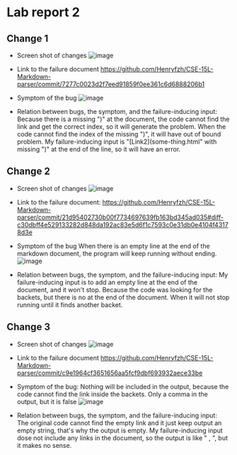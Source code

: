 # Lab report 2

## Change 1
- Screen shot of changes
![image](https://user-images.githubusercontent.com/59184714/164493416-a0d0d688-022a-4241-b90c-9e960c63e463.png)


- Link to the failure document
https://github.com/Henryfzh/CSE-15L-Markdown-parser/commit/7277c0023d2f7eed91859f0ee361c6d6888206b1

- Symptom of the bug
![image](https://user-images.githubusercontent.com/59184714/164497409-11f6edae-c9df-4089-b440-dfd18cc6b841.png)

- Relation between bugs, the symptom, and the failure-inducing input:
Because there is a missing ")" at the document, the code cannot find the link and get the correct index, so it will generate the problem. When the code cannot find the index of the missing ")", it will have out of bound problem. My failure-inducing input is "[Link2](some-thing.html" with missing ")" at the end of the line, so it will have an error.

## Change 2
- Screen shot of changes
![image](https://user-images.githubusercontent.com/59184714/164566551-433e03bd-8447-4f4c-bb67-eb32803528f1.png)

- Link to the failure document: https://github.com/Henryfzh/CSE-15L-Markdown-parser/commit/21d95402730b00f7734697639fb163bd345ad035#diff-c30dbff4e529133282d848da192ac83e5d6f1c7593c0e31db0e4104f43178d3e
- Symptom of the bug
When there is an empty line at the end of the markdown document, the program will keep running without ending. 
![image](https://user-images.githubusercontent.com/59184714/164566955-b38c2063-1cef-4f6c-8200-12e3dec8d520.png)

- Relation between bugs, the symptom, and the failure-inducing input:
My failure-inducing input is to add an empty line at the end of the document, and it won't stop. Because the code was looking for the backets, but there is no at the end of the document. When it will not stop running until it finds another backet.

## Change 3
- Screen shot of changes
![image](https://user-images.githubusercontent.com/59184714/164507658-f7ac39d3-43f3-4fa2-a2cd-029dab922804.png)

- Link to the failure document
https://github.com/Henryfzh/CSE-15L-Markdown-parser/commit/c9e1964cf3651656aa5fcf9dbf693932aece33be

- Symptom of the bug:
Nothing will be included in the output, because the code cannot find the link inside the backets. Only a comma in the output, but it is false
![image](https://user-images.githubusercontent.com/59184714/164509063-3f3214b4-1c9a-4d39-91d1-5243de8c66fe.png)


- Relation between bugs, the symptom, and the failure-inducing input:
The original code cannot find the empty link and it just keep output an empty string, that's why the output is empty. My failure-inducing input dose not include any links in the document, so the output is like " , ", but it makes no sense.
